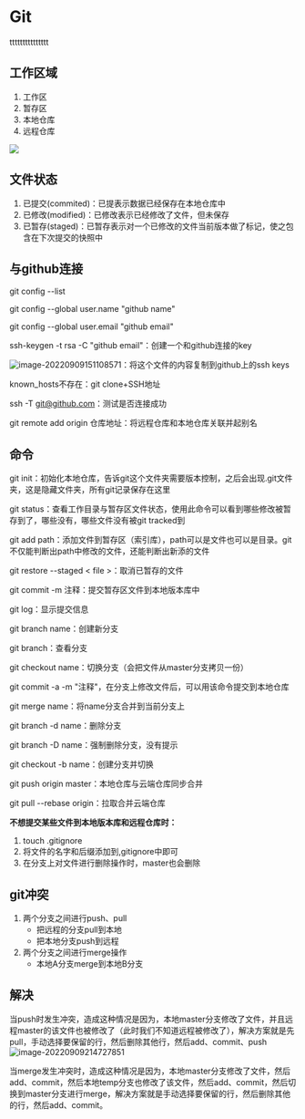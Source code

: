 # Git
ttttttttttttttt
## **工作区域**

1. 工作区
2. 暂存区
3. 本地仓库
4. 远程仓库

![](D:/code/note/Linux.assets/image-20220905123749474.png)

## **文件状态**

1. 已提交(commited)：已提表示数据已经保存在本地仓库中
2. 已修改(modified)：已修改表示已经修改了文件，但未保存
3. 已暂存(staged)：已暂存表示对一个已修改的文件当前版本做了标记，使之包含在下次提交的快照中

## **与github连接**

git config --list

git config --global user.name "github name"

git config --global user.email "github email"

ssh-keygen -t rsa -C "github email"：创建一个和github连接的key

![image-20220909151108571](D:/code/note/Linux.assets/image-20220909151108571.png)：将这个文件的内容复制到github上的ssh keys

known_hosts不存在：git clone+SSH地址

ssh -T git@github.com：测试是否连接成功

git remote add origin 仓库地址：将远程仓库和本地仓库关联并起别名

## **命令**

git init：初始化本地仓库，告诉git这个文件夹需要版本控制，之后会出现.git文件夹，这是隐藏文件夹，所有git记录保存在这里

git status：查看工作目录与暂存区文件状态，使用此命令可以看到哪些修改被暂存到了，哪些没有，哪些文件没有被git tracked到

git add path：添加文件到暂存区（索引库），path可以是文件也可以是目录。git不仅能判断出path中修改的文件，还能判断出新添的文件

git restore --staged < file >：取消已暂存的文件 

git commit -m 注释：提交暂存区文件到本地版本库中

git log：显示提交信息

git branch name：创建新分支

git branch：查看分支

git checkout name：切换分支（会把文件从master分支拷贝一份）

git commit -a -m "注释"，在分支上修改文件后，可以用该命令提交到本地仓库

git merge name：将name分支合并到当前分支上

git branch -d name：删除分支

git branch -D name：强制删除分支，没有提示

git checkout -b name：创建分支并切换

git push origin master：本地仓库与云端仓库同步合并

git pull --rebase origin：拉取合并云端仓库

**不想提交某些文件到本地版本库和远程仓库时：**

1. touch .gitignore
2. 将文件的名字和后缀添加到,gitignore中即可
3. 在分支上对文件进行删除操作时，master也会删除

## **git冲突**

1. 两个分支之间进行push、pull
   + 把远程的分支pull到本地
   + 把本地分支push到远程
2. 两个分支之间进行merge操作
   + 本地A分支merge到本地B分支

## **解决**

​	当push时发生冲突，造成这种情况是因为，本地master分支修改了文件，并且远程master的该文件也被修改了（此时我们不知道远程被修改了），解决方案就是先pull，手动选择要保留的行，然后删除其他行，然后add、commit、push![image-20220909214727851](D:/code/note/Linux.assets/image-20220909214727851.png)

​	当merge发生冲突时，造成这种情况是因为，本地master分支修改了文件，然后add、commit，然后本地temp分支也修改了该文件，然后add、commit，然后切换到master分支进行merge，解决方案就是手动选择要保留的行，然后删除其他的行，然后add、commit。
